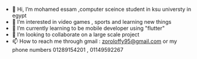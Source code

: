 - 👋 Hi, I’m mohamed essam ,computer sceince student in ksu universty in egypt
- 👀 I’m interested in video games , sports and learning new things
- 🌱 I’m currently learning to be mobile developer using "flutter" 
- 💞️ I’m looking to collaborate on  a large scale project
- 📫 How to reach me through gmail : zoroloffy95@gmail.com
       or my phone numbers 01289154201 , 01149592267

<!---
sharkblue58/sharkblue58 is a ✨ special ✨ repository because its `README.md` (this file) appears on your GitHub profile.
You can click the Preview link to take a look at your changes.
--->

